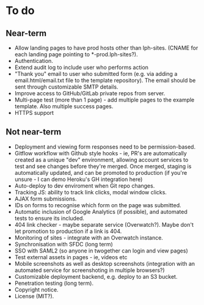 To do
=====

Near-term
---------

* Allow landing pages to have prod hosts other than lph-sites. (CNAME for each landing page pointing to *-prod.lph-sites?).
* Authentication.
* Extend audit log to include user who performs action
* "Thank you" email to user who submitted form (e.g. via adding a email.html/email.txt file to the template repository). The email should be sent through customizable SMTP details.
* Improve access to GitHub/GitLab private repos from server.
* Multi-page test (more than 1 page) - add multiple pages to the example template. Also multiple success pages.
* HTTPS support

Not near-term
-------------

* Deployment and viewing form responses need to be permission-based.
* Gitflow workflow with Github style hooks - ie, PR's are automatically created as a unique "dev" environment, allowing account services to test and see changes before they're merged.  Once merged, staging is automatically updated, and can be promoted to production (if you're unsure - I can demo Heroku's GH integration here)
* Auto-deploy to dev enviroment when Git repo changes.
* Tracking JS: ability to track link clicks, modal window clicks.
* AJAX form submissions.
* IDs on forms to recognise which form on the page was submitted.
* Automatic inclusion of Google Analytics (if possible), and automated tests to ensure its included.
* 404 link checker - maybe separate service (Overwatch?). Maybe don't let promotion to production if a link is 404.
* Monitoring of sites - integrate with an Overwatch instance.
* Synchronisation with SFDC (long term)
* SSO with SAML2 (so anyone in twogether can login and view pages)
* Test external assets in pages - ie, videos etc
* Mobile screenshots as well as desktop screenshots (integration with an automated service for screenshoting in multiple browsers?)
* Customizable deployment backend, e.g. deploy to an S3 bucket.
* Penetration testing (long term).
* Copyright notice.
* License (MIT?).
